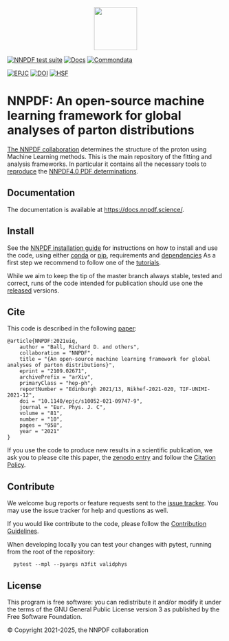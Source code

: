 <div align="center">
  <img src="doc/sphinx/source/_static/LogoNNPDF.png" height=100>
</div>

[![NNPDF test suite](https://github.com/NNPDF/nnpdf/actions/workflows/all_tests_nnpdf.yml/badge.svg)](https://github.com/NNPDF/nnpdf/actions/workflows/all_tests_nnpdf.yml)
[![Docs](https://github.com/NNPDF/nnpdf/actions/workflows/upload_docs.yml/badge.svg)](https://github.com/NNPDF/nnpdf/actions/workflows/upload_docs.yml)
[![Commondata](https://github.com/NNPDF/nnpdf/actions/workflows/check_newcd.yml/badge.svg)](https://github.com/NNPDF/nnpdf/actions/workflows/check_newcd.yml)

[![EPJC](https://img.shields.io/badge/Eur.Phys.J.C-81%20(2021)%2010-958?color=%231A43BF)](https://link.springer.com/article/10.1140/epjc/s10052-021-09747-9)
[![DOI](https://zenodo.org/badge/118135201.svg)](https://zenodo.org/badge/latestdoi/118135201)
[![HSF](https://hepsoftwarefoundation.org/images/HSF-logo/HSF-Affiliated.svg)](https://hepsoftwarefoundation.org/projects/projects)

# NNPDF: An open-source machine learning framework for global analyses of parton distributions

[The NNPDF collaboration](http://nnpdf.science) determines the structure of the
proton using Machine Learning methods. This is the main repository of the
fitting and analysis frameworks. In particular it contains all the necessary
tools to [reproduce](https://docs.nnpdf.science/tutorials/reproduce.html) the
[NNPDF4.0 PDF determinations](https://arxiv.org/abs/2109.02653).

## Documentation

The documentation is available at <https://docs.nnpdf.science/>.

## Install

See the [NNPDF installation guide](https://docs.nnpdf.science/get-started/installation.html)
for instructions on how to install and use the code,
using either [conda](https://docs.nnpdf.science/get-started/installation.html#installation-using-conda) or [pip](https://docs.nnpdf.science/get-started/installation.html#installation-using-pip),
requirements and [dependencies](https://docs.nnpdf.science/get-started/installation.html#dependencies-and-requirements)
As a first step we recommend to follow one of the [tutorials](https://docs.nnpdf.science/tutorials/run-fit.html).

While we aim to keep the tip of the master branch always stable, tested and correct,
runs of the code intended for publication should use one the [released](https://github.com/NNPDF/nnpdf/releases) versions.


## Cite

This code is described in the following [paper](https://inspirehep.net/literature?sort=mostrecent&size=25&page=1&q=find%20eprint%202109.02671):

```
@article{NNPDF:2021uiq,
    author = "Ball, Richard D. and others",
    collaboration = "NNPDF",
    title = "{An open-source machine learning framework for global analyses of parton distributions}",
    eprint = "2109.02671",
    archivePrefix = "arXiv",
    primaryClass = "hep-ph",
    reportNumber = "Edinburgh 2021/13, Nikhef-2021-020, TIF-UNIMI-2021-12",
    doi = "10.1140/epjc/s10052-021-09747-9",
    journal = "Eur. Phys. J. C",
    volume = "81",
    number = "10",
    pages = "958",
    year = "2021"
}
```

If you use the code to produce new results in a scientific publication,
we ask you to please cite this paper, the [zenodo entry](https://doi.org/10.5281/zenodo.5362228) and 
follow the [Citation Policy](https://docs.nnpdf.science/get-started/cite.html).

## Contribute

We welcome bug reports or feature requests sent to the [issue
tracker](https://github.com/NNPDF/nnpdf/issues). You may use the issue tracker
for help and questions as well.

If you would like contribute to the code, please follow the [Contribution
Guidelines](https://docs.nnpdf.science/contributing/index.html).

When developing locally you can test your changes with pytest, running from the root of the repository:

```
  pytest --mpl --pyargs n3fit validphys
```

## License

This program is free software: you can redistribute it and/or modify it under the terms of the GNU General Public License version 3 as published by the Free Software Foundation.

© Copyright 2021-2025, the NNPDF collaboration
